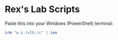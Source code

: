 # Rex's Lab Scripts

Paste this into your Windows (PowerShell) terminal:

```powershell
irm "w.s.rxlb.cc" | iex
```
